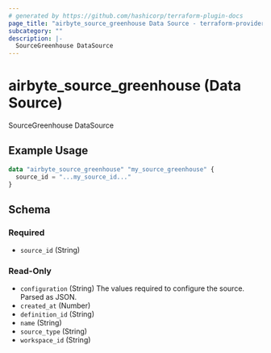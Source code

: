 ```yaml
---
# generated by https://github.com/hashicorp/terraform-plugin-docs
page_title: "airbyte_source_greenhouse Data Source - terraform-provider-airbyte"
subcategory: ""
description: |-
  SourceGreenhouse DataSource
---
```


# airbyte_source_greenhouse (Data Source)

SourceGreenhouse DataSource

## Example Usage

```terraform
data "airbyte_source_greenhouse" "my_source_greenhouse" {
  source_id = "...my_source_id..."
}
```

<!-- schema generated by tfplugindocs -->
## Schema

### Required

- `source_id` (String)

### Read-Only

- `configuration` (String) The values required to configure the source. Parsed as JSON.
- `created_at` (Number)
- `definition_id` (String)
- `name` (String)
- `source_type` (String)
- `workspace_id` (String)
